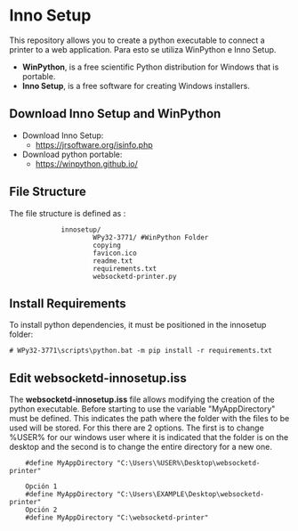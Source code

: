 Inno Setup
==========

This repository allows you to create a python executable to connect a printer to a web application.
Para esto se utiliza WinPython e Inno Setup.
* **WinPython**, is a free scientific Python distribution for Windows that is portable.
* **Inno Setup**, is a free software for creating Windows installers.

Download Inno Setup and WinPython
--------------------------------
* Download Inno Setup:
    * https://jrsoftware.org/isinfo.php
* Download python portable:
    *  https://winpython.github.io/

File Structure
--------------
The file structure is defined as :

                 innosetup/
                         WPy32-3771/ #WinPython Folder
                         copying
                         favicon.ico
                         readme.txt
                         requirements.txt
                         websocketd-printer.py


Install Requirements
--------------------
To install python dependencies, it must be positioned in the innosetup folder:

```
# WPy32-3771\scripts\python.bat -m pip install -r requirements.txt
```

Edit websocketd-innosetup.iss
-----------------------------
The **websocketd-innosetup.iss** file allows modifying the creation of the python executable. Before starting to use the variable "MyAppDirectory" must be defined. This indicates the path where the folder with the files to be used will be stored. For this there are 2 options. The first is to change %USER% for our windows user where it is indicated that the folder is on the desktop and the second is to change the entire directory for a new one.

```
	#define MyAppDirectory "C:\Users\%USER%\Desktop\websocketd-printer"
```
```
    Opción 1
	#define MyAppDirectory "C:\Users\EXAMPLE\Desktop\websocketd-printer"
	Opción 2
	#define MyAppDirectory "C:\websocketd-printer"
```
